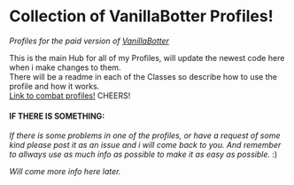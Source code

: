 # Collection of VanillaBotter Profiles!
_Profiles for the paid version of [VanillaBotter](http://vanillabotter.com/)_

This is the main Hub for all of my Profiles, will update the newest code here when i make changes to them.  
There will be a readme in each of the Classes so describe how to use the profile and how it works.  
[Link to combat profiles!](Combat-Profiles) CHEERS!

#### IF THERE IS SOMETHING:  
_If there is some problems in one of the profiles, or have a request of some kind please post it as an issue and i will come back to you. And remember to allways use as much info as possible to make it as easy as possible._ :)  


_Will come more info here later._
